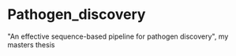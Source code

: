 # Pathogen_discovery
"An effective sequence-based pipeline for pathogen discovery", my masters thesis
